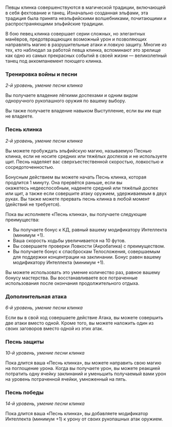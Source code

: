 Певцы клинка совершенствуются в магической традиции, включающей в себя фехтование и танец. Изначально созданная эльфами, эта традиция была принята неэльфийскими волшебниками, почитающими и распространяющими эльфийские традиции.

В бою певец клинка совершает серии сложных, но элегантных манёвров, предотвращающих возможный урон и позволяющих направлять магию в разрушительные атаки и ловкую защиту. Многие из тех, кто наблюдал за работой певца клинка, вспоминают это зрелище как одно из самых прекрасных событий в своей жизни — великолепный танец под аккомпанемент поющего клинка.

  

### Тренировка войны и песни

_2-й уровень, умение песни клинка_

Вы получаете владение лёгкими доспехами и одним видом одноручного рукопашного оружия по вашему выбору.

Вы также получаете владение навыком Выступление, если вы им еще не владеете.

  

### Песнь клинка

_2-й уровень, умение песни клинка_

Вы можете пробуждать эльфийскую магию, называемую Песнью клинка, если не носите средних или тяжёлых доспехов и не используете щит. Песнь наделяет вас сверхъестественной скоростью, ловкостью и сосредоточенностью.

Бонусным действием вы можете начать Песнь клинка, которая продлится 1 минуту. Она прервётся раньше, если вы окажетесь недееспособным, наденете средний или тяжёлый доспех или щит, а также если совершите атаку оружием, удерживаемым в двух руках. Вы также можете прервать песнь клинка в любой момент (действий не требуется).

Пока вы исполняете «Песнь клинка», вы получаете следующие преимущества:

- Вы получаете бонус к КД, равный вашему модификатору Интеллекта (минимум +1).
- Ваша скорость ходьбы увеличивается на 10 футов.
- Вы совершаете проверки Ловкости (Акробатика) с преимуществом.
- Вы получаете бонус к спасброскам Телосложения, совершаемым для поддержки концентрации на заклинании. Бонус равен вашему модификатору Интеллекта (минимум +1).

Вы можете использовать это умение количество раз, равное вашему бонусу мастерства. Вы восстанавливаете все потраченные использования после окончания продолжительного отдыха.

  

### Дополнительная атака

_6-й уровень, умение песни клинка_

Если вы в свой ход совершаете действие Атака, вы можете совершить две атаки вместо одной. Кроме того, вы можете наложить один из своих заговоров вместо одной из этих атак.

  

### Песнь защиты

_10-й уровень, умение песни клинка_

Пока длится ваша «Песнь клинка», вы можете направить свою магию на поглощение урона. Когда вы получаете урон, вы можете реакцией потратить одну ячейку заклинаний и уменьшить получаемый вами урон на уровень потраченной ячейки, умноженный на пять.

  

### Песнь победы

_14-й уровень, умение песни клинка_

Пока длится ваша «Песнь клинка», вы добавляете модификатор Интеллекта (минимум +1) к урону от своих рукопашных атак оружием.